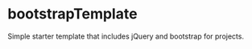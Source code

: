 bootstrapTemplate
=================

Simple starter template that includes jQuery and bootstrap for projects.
